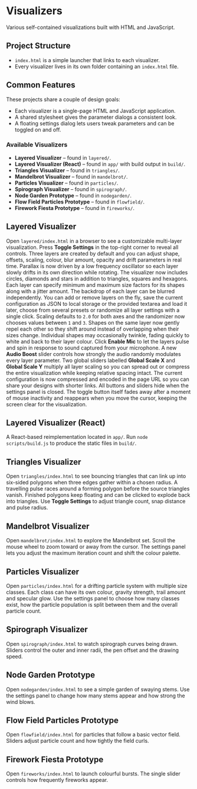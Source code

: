 # Visualizers

Various self-contained visualizations built with HTML and JavaScript.

## Project Structure

- `index.html` is a simple launcher that links to each visualizer.
- Every visualizer lives in its own folder containing an `index.html` file.

## Common Features

These projects share a couple of design goals:

- Each visualizer is a single-page HTML and JavaScript application.
- A shared stylesheet gives the parameter dialogs a consistent look.
- A floating settings dialog lets users tweak parameters and can be toggled on
  and off.

### Available Visualizers

- **Layered Visualizer** – found in `layered/`.
- **Layered Visualizer (React)** – found in `app/` with build output in `build/`.
- **Triangles Visualizer** – found in `triangles/`.
- **Mandelbrot Visualizer** – found in `mandelbrot/`.
- **Particles Visualizer** – found in `particles/`.
- **Spirograph Visualizer** – found in `spirograph/`.
- **Node Garden Prototype** – found in `nodegarden/`.
- **Flow Field Particles Prototype** – found in `flowfield/`.
- **Firework Fiesta Prototype** – found in `fireworks/`.

## Layered Visualizer

Open `layered/index.html` in a browser to see a customizable multi-layer
visualization. Press **Toggle Settings** in the top-right corner to reveal
all controls. Three layers are created by default and you can adjust
shape, offsets, scaling, colour, blur amount, opacity and drift parameters in
real time. Parallax is now driven by a low frequency oscillator so each layer
slowly drifts in its own direction while rotating. The visualizer now includes
circles, diamonds and stars in addition to triangles, squares and hexagons.
Each layer can specify minimum and maximum size factors for its shapes along
with a jitter amount. The backdrop of each layer can be blurred independently.
You can add or remove layers on the fly, save the current configuration as JSON
to local storage or the provided textarea and load it later, choose from
several presets or randomize all layer settings with a single click. Scaling
defaults to `2.0` for both axes and the randomizer now chooses values between
`1` and `3`. Shapes on the same layer now gently repel each other so they shift
around instead of overlapping when their sizes change. Individual shapes may
occasionally twinkle, fading quickly to white and back to their layer colour.
Click **Enable Mic** to let the layers pulse and spin in response to sound
captured from your microphone. A new **Audio Boost** slider controls how
strongly the audio randomly modulates every layer parameter. Two global sliders
labelled **Global Scale X** and **Global Scale Y** multiply all layer scaling
so you can spread out or compress the entire visualization while keeping
relative spacing intact.
The current configuration is now compressed and encoded in the page URL so you
can share your designs with shorter links.
All buttons and sliders hide when the settings panel is closed. The toggle
button itself fades away after a moment of mouse inactivity and reappears when
you move the cursor, keeping the screen clear for the visualization.
## Layered Visualizer (React)

A React-based reimplementation located in `app/`. Run `node scripts/build.js` to produce the static files in `build/`.


## Triangles Visualizer

Open `triangles/index.html` to see bouncing triangles that can link up
into six-sided polygons when three edges gather within a chosen radius.
A travelling pulse races around a forming polygon before the source
triangles vanish. Finished polygons keep floating and can be clicked to
explode back into triangles. Use **Toggle Settings** to adjust triangle
count, snap distance and pulse radius.

## Mandelbrot Visualizer

Open `mandelbrot/index.html` to explore the Mandelbrot set. Scroll the mouse
wheel to zoom toward or away from the cursor. The settings panel lets you
adjust the maximum iteration count and shift the colour palette.

## Particles Visualizer

Open `particles/index.html` for a drifting particle system with multiple size
classes. Each class can have its own colour, gravity strength, trail amount and
specular glow. Use the settings panel to choose how many classes exist, how the
particle population is split between them and the overall particle count.

## Spirograph Visualizer

Open `spirograph/index.html` to watch spirograph curves being drawn. Sliders
control the outer and inner radii, the pen offset and the drawing speed.

## Node Garden Prototype

Open `nodegarden/index.html` to see a simple garden of swaying stems. Use the
settings panel to change how many stems appear and how strong the wind blows.

## Flow Field Particles Prototype

Open `flowfield/index.html` for particles that follow a basic vector field.
Sliders adjust particle count and how tightly the field curls.

## Firework Fiesta Prototype

Open `fireworks/index.html` to launch colourful bursts. The single slider
controls how frequently fireworks appear.
